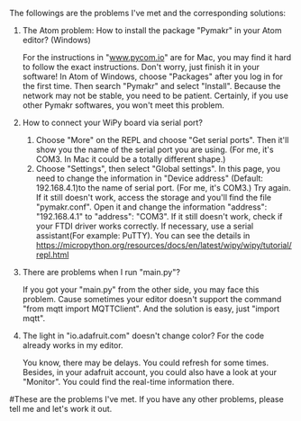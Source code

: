    The followings are the problems I've met and the corresponding solutions:

1. The Atom problem: How to install the package "Pymakr" in your Atom editor? (Windows)
   
   For the instructions in "www.pycom.io" are for Mac, you may find it hard to follow the exact instructions. Don't worry, just finish it in your software! In Atom of Windows, choose "Packages" after you log in for the first time. Then search "Pymakr" and select "Install". Because the network may not be stable, you need to be patient.
   Certainly, if you use other Pymakr softwares, you won't meet this problem.

2. How to connect your WiPy board via serial port?
   
   1. Choose "More" on the REPL and choose "Get serial ports". Then it'll show you the name of the serial port you are using. (For me, it's COM3. In Mac it could be a totally different shape.)
   2. Choose "Settings", then select "Global settings". In this page, you need to change the information in "Device address" (Default: 192.168.4.1)to the name of serial port. (For me, it's COM3.)
   Try again. If it still doesn't work, access the storage and you'll find the file "pymakr.conf". Open it and change the information "address": "192.168.4.1" to "address": "COM3".
   If it still doesn't work, check if your FTDI driver works correctly. If necessary, use a serial assistant(For example: PuTTY). You can see the details in https://micropython.org/resources/docs/en/latest/wipy/wipy/tutorial/repl.html
   
   
3. There are problems when I run "main.py"?
   
   If you got your "main.py" from the other side, you may face this problem. Cause sometimes your editor doesn't support the command "from mqtt import MQTTClient". And the solution is easy, just "import mqtt".
   
4. The light in "io.adafruit.com" doesn't change color? For the code already works in my editor.
   
   You know, there may be delays. You could refresh for some times. Besides, in your adafruit account, you could also have a look at your "Monitor". You could find the real-time information there.
   
#These are the problems I've met. If you have any other problems, please tell me and let's work it out.
